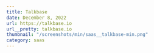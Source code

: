 ```yaml
---
title: Talkbase
date: December 8, 2022
url: https://talkbase.io
url__pretty: talkbase.io
thumbnail: "/screenshots/min/saas__talkbase-min.png"
category: saas
---
```

